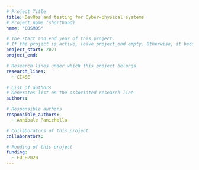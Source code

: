 ```yaml
---
# Project Title
title: DevOps and testing for Cyber-physical systems
# Project name (shorthand)
name: "COSMOS"

# The start and end year of this project.
# If the project is active, leave project_end empty. Otherwise, it becomes a past project.
project_start: 2021
project_end: 

# Research lines under which this project belongs
research_lines: 
  - CI4SE

# List of authors 
# Generates list on the associated research line
authors:

# Responsible authors
responsible_authors:
  - Annibale Panichella

# Collaborators of this project
collaborators:

# Funding of this project
funding:
  - EU H2020
---
```

